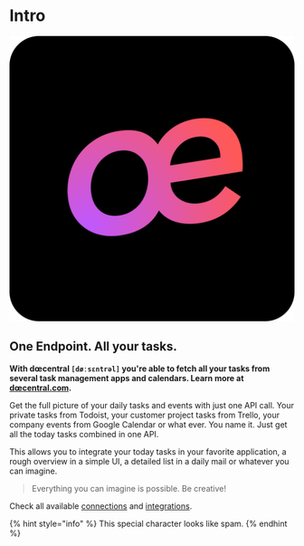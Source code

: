 # Intro

![](.gitbook/assets/oe.svg)

## One Endpoint. All your tasks.

**With dœcentral `[døːsɛntrəl]` you're able to fetch all your tasks from several task management apps and calendars. Learn more at **[**dœcentral.com**](https://www.xn--dcentral-ktb.com)**.**

Get the full picture of your daily tasks and events with just one API call. Your private tasks from Todoist, your customer project tasks from Trello, your company events from Google Calendar or what ever. You name it. Just get all the today tasks combined in one API.

This allows you to integrate your today tasks in your favorite application, a rough overview in a simple UI, a detailed list in a daily mail or whatever you can imagine.

> Everything you can imagine is possible. Be creative!

Check all available [connections](public/connections.md) and [integrations](public/integrations.md).

{% hint style="info" %}
This special character looks like spam.&#x20;
{% endhint %}
